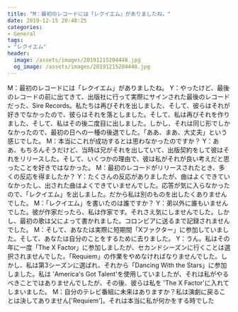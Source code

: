 ```yaml
---
title: "M：最初のレコードには「レクイエム」がありましたね。"
date: 2019-12-15 20:48:25
categories:
- General
tags:
- "レクイエム"
header:
  image: /assets/images/20191215204448.jpg
  og_image: /assets/images/20191215204448.jpg
---
```


M：最初のレコードには「レクイエム」がありましたね。 Y：やったけど、最後のレコードの前に出てきて、出版社に行って実際にサインされた最後のレコードだった、Sire Records。私たちは再びそれを出しました、そして、彼らはそれが好きでなかったので、彼らはそれを落としました。そして、私は再びそれを作りました、そして、私はその後二度目に出しました。しかし、それは同じ形でしかなかったので、最初の日への一種の後退でした。「ああ、まあ、大丈夫」という感じでした。 M：本当にこれが成功するとは思わなかったのですか？ Y：ああ、もちろんそうだけど、当時は兄がそれを出していて、出版契約をして彼はそれをリリースした。そして、いくつかの理由で、彼は私がそれが良い考えだと思ったことを好きではなかった。 M：最初のレコードがリリースされたとき、多くの反応を得ましたか？ Y：たくさんの反応がありましたが、曲はよくできていなかったし、出された曲はよくできていませんでした。応答が気に入らなかったので、「レクイエム」を出しました。だから私は別のものを出したくありませんでした。 M：「レクイエム」を書いたのは誰ですか？ Y：弟以外に誰もいませんでした。彼が作家だったら、私は作家です。それさえ気にしませんでした。しかし、最初の歌は父によって書かれました。コロンビアに送るまで記録されませんでした。 M：そして、あなたは実際に短期間「Xファクター」に参加していました。そして、あなたは自分のことをするために去りました。 Y：うん。私はその年に一度「The X Factor」に参加しましたが、セカンドシーズンに行くことは選択されませんでした。「Requiem」の作業をやめなければなりませんでした。しかし、私は第3シーズンに選ばれ、それから「Dancing With the Stars」に参加しました。私は &#39;America&#39;s Got Talent&#39;を使用していましたが、それは私がやるべきことではありませんでしたが、その後、彼らは私を &#39;The X Factor&#39;に入れてしまいました。 M：自分のテレビ番組に未来はありますか？私は演劇に戻ることは決してありません[&#39;Requiem&#39;]。それは本当に私が何かをする時でした
